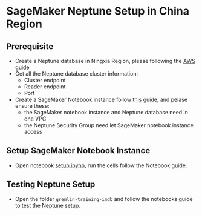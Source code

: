 # SageMaker Neptune Setup in China Region

## Prerequisite

- Create a Neptune database in Ningxia Region, please following the [AWS guide](https://docs.amazonaws.cn/neptune/latest/userguide/get-started.html)
- Get all the Neptune database cluster information:
  - Cluster endpoint
  - Reader endpoint
  - Port
- Create a SageMaker Notebook instance follow [this guide](https://docs.amazonaws.cn/sagemaker/latest/dg/howitworks-create-ws.html), and pelase ensure these:
  - the SageMaker notebook instance and Neptune database need in one VPC
  - the Neptune Security Group need let SageMaker notebook instance access

## Setup SageMaker Notebook Instance
- Open notebook [setup.ipynb](setup.ipynb), run the cells follow the Notebook guide.

## Testing Neptune Setup
- Open the folder `gremlin-training-imdb` and follow the notebooks guide to test the Neptune setup.